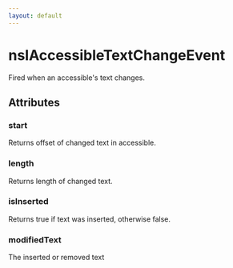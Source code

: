 ```yaml
---
layout: default
---
```


# nsIAccessibleTextChangeEvent #

Fired when an accessible's text changes.


## Attributes ##

### start ###

Returns offset of changed text in accessible.


### length ###

Returns length of changed text.


### isInserted ###

Returns true if text was inserted, otherwise false.


### modifiedText ###

The inserted or removed text

